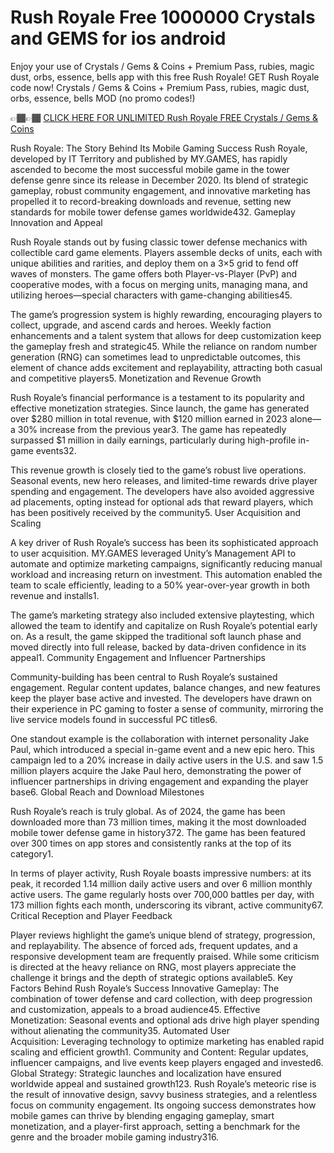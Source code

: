 # Rush Royale Free 1000000 Crystals and GEMS for ios android

Enjoy your use of Crystals / Gems & Coins + Premium Pass, rubies, magic dust, orbs, essence, bells app with this free Rush Royale! GET Rush Royale code now! Crystals / Gems & Coins + Premium Pass, rubies, magic dust, orbs, essence, bells MOD (no promo codes!)

👉🏾👉🏾 <a href="https://generatenow.bond/new/pages/rushroyale.html">CLICK HERE FOR UNLIMITED Rush Royale FREE Crystals / Gems & Coins</a>

Rush Royale: The Story Behind Its Mobile Gaming Success
Rush Royale, developed by IT Territory and published by MY.GAMES, has rapidly ascended to become the most successful mobile game in the tower defense genre since its release in December 2020. Its blend of strategic gameplay, robust community engagement, and innovative marketing has propelled it to record-breaking downloads and revenue, setting new standards for mobile tower defense games worldwide432.
Gameplay Innovation and Appeal

Rush Royale stands out by fusing classic tower defense mechanics with collectible card game elements. Players assemble decks of units, each with unique abilities and rarities, and deploy them on a 3×5 grid to fend off waves of monsters. The game offers both Player-vs-Player (PvP) and cooperative modes, with a focus on merging units, managing mana, and utilizing heroes—special characters with game-changing abilities45.

The game’s progression system is highly rewarding, encouraging players to collect, upgrade, and ascend cards and heroes. Weekly faction enhancements and a talent system that allows for deep customization keep the gameplay fresh and strategic45. While the reliance on random number generation (RNG) can sometimes lead to unpredictable outcomes, this element of chance adds excitement and replayability, attracting both casual and competitive players5.
Monetization and Revenue Growth

Rush Royale’s financial performance is a testament to its popularity and effective monetization strategies. Since launch, the game has generated over $280 million in total revenue, with $120 million earned in 2023 alone—a 30% increase from the previous year3. The game has repeatedly surpassed $1 million in daily earnings, particularly during high-profile in-game events32.

This revenue growth is closely tied to the game’s robust live operations. Seasonal events, new hero releases, and limited-time rewards drive player spending and engagement. The developers have also avoided aggressive ad placements, opting instead for optional ads that reward players, which has been positively received by the community5.
User Acquisition and Scaling

A key driver of Rush Royale’s success has been its sophisticated approach to user acquisition. MY.GAMES leveraged Unity’s Management API to automate and optimize marketing campaigns, significantly reducing manual workload and increasing return on investment. This automation enabled the team to scale efficiently, leading to a 50% year-over-year growth in both revenue and installs1.

The game’s marketing strategy also included extensive playtesting, which allowed the team to identify and capitalize on Rush Royale’s potential early on. As a result, the game skipped the traditional soft launch phase and moved directly into full release, backed by data-driven confidence in its appeal1.
Community Engagement and Influencer Partnerships

Community-building has been central to Rush Royale’s sustained engagement. Regular content updates, balance changes, and new features keep the player base active and invested. The developers have drawn on their experience in PC gaming to foster a sense of community, mirroring the live service models found in successful PC titles6.

One standout example is the collaboration with internet personality Jake Paul, which introduced a special in-game event and a new epic hero. This campaign led to a 20% increase in daily active users in the U.S. and saw 1.5 million players acquire the Jake Paul hero, demonstrating the power of influencer partnerships in driving engagement and expanding the player base6.
Global Reach and Download Milestones

Rush Royale’s reach is truly global. As of 2024, the game has been downloaded more than 73 million times, making it the most downloaded mobile tower defense game in history372. The game has been featured over 300 times on app stores and consistently ranks at the top of its category1.

In terms of player activity, Rush Royale boasts impressive numbers: at its peak, it recorded 1.14 million daily active users and over 6 million monthly active users. The game regularly hosts over 700,000 battles per day, with 173 million fights each month, underscoring its vibrant, active community67.
Critical Reception and Player Feedback

Player reviews highlight the game’s unique blend of strategy, progression, and replayability. The absence of forced ads, frequent updates, and a responsive development team are frequently praised. While some criticism is directed at the heavy reliance on RNG, most players appreciate the challenge it brings and the depth of strategic options available5.
Key Factors Behind Rush Royale’s Success
Innovative Gameplay: The combination of tower defense and card collection, with deep progression and customization, appeals to a broad audience45.
Effective Monetization: Seasonal events and optional ads drive high player spending without alienating the community35.
Automated User Acquisition: Leveraging technology to optimize marketing has enabled rapid scaling and efficient growth1.
Community and Content: Regular updates, influencer campaigns, and live events keep players engaged and invested6.
Global Strategy: Strategic launches and localization have ensured worldwide appeal and sustained growth123.
Rush Royale’s meteoric rise is the result of innovative design, savvy business strategies, and a relentless focus on community engagement. Its ongoing success demonstrates how mobile games can thrive by blending engaging gameplay, smart monetization, and a player-first approach, setting a benchmark for the genre and the broader mobile gaming industry316.
